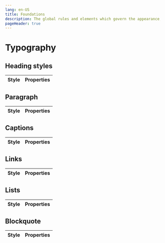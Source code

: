 ```yaml
---
lang: en-US
title: Foundations
description: The global rules and elements which govern the appearance, structure and behaviour of components.
pageHeader: true
---
```


# Typography

## Heading styles
<div>
  <table class="table">
    <thead class="table-light">
      <tr>
        <th scope="col">Style</th>
        <th scope="col">Properties</th>
      </tr>
    </thead>
    <tbody>
      <TypographyRow styleTitle="Display Large" fontFamily="Public Sans" fontWeight="600" size="48px" lineHeight="56px">
        <template #styleContent>
            <div class="display-large">Display Large</div>
        </template>
      </TypographyRow>
      <TypographyRow styleClass="display-medium" styleTitle="Display Medium" fontFamily="Public Sans" fontWeight="600" size="36px" lineHeight="40px">
        <template #styleContent>
            <div class="display-medium">Display Medium</div>
        </template>
      </TypographyRow>
      <TypographyRow fontFamily="Public Sans" fontWeight="600" size="30px" lineHeight="36px" letterSpacing="-0.35 px">
        <template #styleContent>
            <div class="display-small">Display Small</div>
        </template>
      </TypographyRow>
      <TypographyRow fontFamily="Public Sans" fontWeight="600" size="32px" lineHeight="40px">
        <template #styleContent>
            <div class="heading-large">Heading Large</div>
        </template>
      </TypographyRow>
      <TypographyRow fontFamily="Public Sans" fontWeight="600" size="24px" lineHeight="24px" letterSpacing="-0.2">
        <template #styleContent>
            <div class="heading-medium">Heading Medium</div>
        </template>
      </TypographyRow>
      <TypographyRow fontFamily="Public Sans" fontWeight="600" size="21px" lineHeight="26px">
        <template #styleContent>
            <div class="heading-small">Heading Small</div>
        </template>
      </TypographyRow>
      <TypographyRow fontFamily="Public Sans" fontWeight="700" size="21px" lineHeight="24px" letterSpacing="0.04px">
        <template #styleContent>
            <div class="heading-extra-small">Heading Extra Small</div>
        </template>
      </TypographyRow>
      <TypographyRow styleClass="heading-extra-small-caps" styleTitle="Heading Extra Small Caps" fontFamily="Public Sans" fontWeight="600" size="14px" lineHeight="24px" letterSpacing="1px">
        <template #styleContent>
            <div class="heading-extra-small-caps">Heading Extra Small Caps</div>
        </template>
      </TypographyRow>
    </tbody>
  </table>
</div>

## Paragraph
<div>
  <table class="table">
    <thead class="table-light">
      <tr>
        <th scope="col">Style</th>
        <th scope="col">Properties</th>
      </tr>
    </thead>
    <tbody>
      <TypographyRow fontFamily="Public Sans" fontWeight="400" size="22px" lineHeight="32px">
        <template #styleContent>
            <div class="body-lead">Body Lead</div>
        </template>
      </TypographyRow>
      <TypographyRow fontFamily="Public Sans" fontWeight="400" size="18px" lineHeight="28px">
        <template #styleContent>
            <div class="body-large">Body Large</div>
        </template>
      </TypographyRow>
      <TypographyRow fontFamily="Public Sans" fontWeight="600" size="18px" lineHeight="28px">
        <template #styleContent>
            <div class="body-large-bold">Body Large Bold</div>
        </template>
      </TypographyRow>
      <TypographyRow fontFamily="Public Sans" fontWeight="400" size="16px" lineHeight="26px">
        <template #styleContent>
            <div class="body-medium">Body Medium</div>
        </template>
      </TypographyRow>
      <TypographyRow fontFamily="Public Sans" fontWeight="600" size="16px" lineHeight="26px">
        <template #styleContent>
            <div class="body-medium-bold">Body Medium Bold</div>
        </template>
      </TypographyRow>
      <TypographyRow fontFamily="Public Sans" fontWeight="400" size="14px" lineHeight="20px" letterSpacing="0.3px">
        <template #styleContent>
            <div class="body-small">Body Small</div>
        </template>
      </TypographyRow>
      <TypographyRow fontFamily="Public Sans" fontWeight="600" size="14px" lineHeight="20px" letterSpacing="0.3px">
        <template #styleContent>
            <div class="body-small-bold">Body Small Bold</div>
        </template>
      </TypographyRow>
    </tbody>
  </table>
</div>

## Captions

<div>
  <table class="table">
    <thead class="table-light">
      <tr>
        <th scope="col">Style</th>
        <th scope="col">Properties</th>
      </tr>
    </thead>
    <tbody>
      <TypographyRow fontFamily="Public Sans" fontWeight="400" size="15px" lineHeight="24px">
        <template #styleContent>
            <div class="caption-large">Caption Large</div>
        </template>
      </TypographyRow>
      <TypographyRow fontFamily="Public Sans" fontWeight="600" size="15px" lineHeight="28px">
        <template #styleContent>
            <div class="caption-bold">Caption Bold</div>
        </template>
      </TypographyRow>
    </tbody>
  </table>
</div>

## Links

<div>
  <table class="table">
    <thead class="table-light">
      <tr>
        <th scope="col">Style</th>
        <th scope="col">Properties</th>
      </tr>
    </thead>
    <tbody>
      <TypographyRow fontFamily="Public Sans" fontWeight="400" size="18px" lineHeight="28px">
        <template #styleContent>
            <div class="link-large">Lorem ipsum dolor sit amet <a href="#" class="link-large">link large</a> Lorem ipsum dolor sit</div>
        </template>
      </TypographyRow>
      <TypographyRow fontFamily="Public Sans" fontWeight="400" size="18px" lineHeight="28px">
        <template #styleContent>
            <div class="link-large">Lorem ipsum dolor sit amet <a href="#" class="link-large-hover">link large</a> Lorem ipsum dolor sit</div>
        </template>
      </TypographyRow>
    </tbody>
  </table>
</div>

## Lists

<div>
  <table class="table">
    <thead class="table-light">
      <tr>
        <th scope="col">Style</th>
        <th scope="col">Properties</th>
      </tr>
    </thead>
    <tbody>
      <TypographyRow fontFamily="Public Sans" fontWeight="400" size="18px" lineHeight="28px" discColor="#285576">
        <template #styleContent>
            <label class="body-large">Unordered List</label>
            <ul>
                <li>List Item 1</li>
                <li>List Item 2</li>
                <li>List Item 3</li>
            </ul>
        </template>
      </TypographyRow>
      <TypographyRow fontFamily="Public Sans" fontWeight="400" size="18px" lineHeight="28px" numberColor="#285576">
        <template #styleContent>
            <label class="body-large">Ordered List</label>
            <ol>
                <li><span>List Item 1</span></li>
                <li><span>List Item 2</span></li>
                <li><span>List Item 3</span></li>
            </ol>
        </template>
      </TypographyRow>
    </tbody>
  </table>
</div>

## Blockquote

<div>
  <table class="table">
    <thead class="table-light">
      <tr>
        <th scope="col">Style</th>
        <th scope="col">Properties</th>
      </tr>
    </thead>
    <tbody>
      <TypographyRow fontFamily="Public Sans" fontWeight="600" size="24px" lineHeight="32px"  >
        <template #styleContent>
            <blockquote>“Lorem ipsum dolor sit amet, consectetur adipiscing elit. Rhoncus, enim auctor nisi, vel.”</blockquote>
        </template>
      </TypographyRow>
      <TypographyRow fontFamily="Public Sans" fontWeight="300" size="16px" lineHeight="24px" textAlignment="Left, Centre">
        <template #styleContent>
            <cite>-Attribution</cite>
        </template>
      </TypographyRow>
    </tbody>
  </table>
</div>